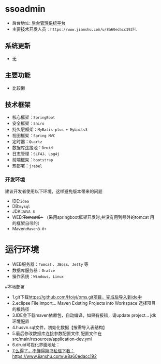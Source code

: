 # ssoadmin
* 后台地址: <a href="http://127.0.0.1/oms/login">后台管理系统平台</a><br/>
* 主要技术开发人员：`https://www.jianshu.com/u/8a60edacc192`H.<br/>
## 系统更新
* 无
## 主要功能
* 比较懒<br/>

## 技术框架
* 核心框架：`SpringBoot`
* 安全框架：`Shiro`
* 持久层框架：`MyBatis-plus + Mybaits3`
* 视图框架：`Spring MVC`
* 定时器：`Quartz`
* 数据库连接池：`Druid`
* 日志管理：`SLF4J`、`Log4j`
* 前端框架：`bootstrap`
* 热部署：`jrebel`

### 开发环境
建议开发者使用以下环境，这样避免版本带来的问题
* IDE:`idea`
* DB:`mysql`
* JDK:`JAVA 8`
* WEB:<del>Tomcat8+</del> （采用springboot框架开发时,并没有用到额外的tomcat 用的框架自带的）
* Maven:`Maven3.0+`

# 运行环境
* WEB服务器：`Tomcat` 、`JBoss`、`Jetty` 等
* 数据库服务器：`Oralce`
* 操作系统：`Windows`、`Linux`

#本地部署
* 1.git下载<a href="https://github.com/Hoiyi/oms.git">https://github.com/Hoiyi/oms.git项目，完成后导入到ide中
* 2.eclipse File import... Maven Existing Projects into Workspace 选择项目的根路径
* 3.IDE会下载maven依赖包，自动编译，如果有报错，请update project... jdk环境配置
* 4.husvn.sql文件，初始化数据【按需导入表结构】
* 5.最后修改数据库连接参数配置文件,配置文件在src/main/resources/application-dev.yml
* 6.druid可视化界面地址：<a href="http://127.0.0.1/oms/druid/index.html">
* 7.么得了，不懂得简书私信下我：https://www.jianshu.com/u/8a60edacc192


